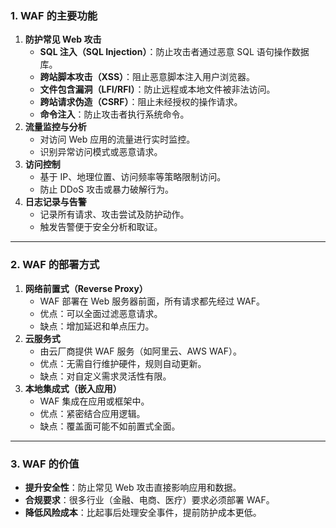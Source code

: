 ### **1. WAF 的主要功能**

1. **防护常见 Web 攻击**
   - **SQL 注入（SQL Injection）**：防止攻击者通过恶意 SQL 语句操作数据库。
   - **跨站脚本攻击（XSS）**：阻止恶意脚本注入用户浏览器。
   - **文件包含漏洞（LFI/RFI）**：防止远程或本地文件被非法访问。
   - **跨站请求伪造（CSRF）**：阻止未经授权的操作请求。
   - **命令注入**：防止攻击者执行系统命令。
2. **流量监控与分析**
   - 对访问 Web 应用的流量进行实时监控。
   - 识别异常访问模式或恶意请求。
3. **访问控制**
   - 基于 IP、地理位置、访问频率等策略限制访问。
   - 防止 DDoS 攻击或暴力破解行为。
4. **日志记录与告警**
   - 记录所有请求、攻击尝试及防护动作。
   - 触发告警便于安全分析和取证。

------

### **2. WAF 的部署方式**

1. **网络前置式（Reverse Proxy）**
   - WAF 部署在 Web 服务器前面，所有请求都先经过 WAF。
   - 优点：可以全面过滤恶意请求。
   - 缺点：增加延迟和单点压力。
2. **云服务式**
   - 由云厂商提供 WAF 服务（如阿里云、AWS WAF）。
   - 优点：无需自行维护硬件，规则自动更新。
   - 缺点：对自定义需求灵活性有限。
3. **本地集成式（嵌入应用）**
   - WAF 集成在应用或框架中。
   - 优点：紧密结合应用逻辑。
   - 缺点：覆盖面可能不如前置式全面。

------

### **3. WAF 的价值**

- **提升安全性**：防止常见 Web 攻击直接影响应用和数据。
- **合规要求**：很多行业（金融、电商、医疗）要求必须部署 WAF。
- **降低风险成本**：比起事后处理安全事件，提前防护成本更低。